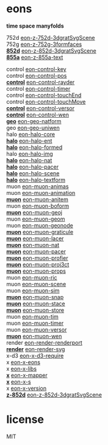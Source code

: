 # eons 

**time space manyfolds**   

752d [eon-z-752d-3dgratSvgScene](https://sifbuilder.github.io/eons/eon-z-752d-3dgratSvgScene.html)   
752g [eon-z-752g-3formfaces](https://sifbuilder.github.io/eons/eon-z-752g-3formfaces.html)   
**[852d](https://sifbuilder.github.io/eons/eon-z-852d-3dgratSvgScene.md)** [eon-z-852d-3dgratSvgScene](https://sifbuilder.github.io/eons/eon-z-852d-3dgratSvgScene.html)   
**[855a](https://sifbuilder.github.io/eons/eon-z-855a-text.md)** [eon-z-855a-text](https://sifbuilder.github.io/eons/eon-z-855a-text.html)   


control [eon-control-key](https://sifbuilder.github.io/eons/eon-control-key.js)   
control [eon-control-pos](https://sifbuilder.github.io/eons/eon-control-pos.js)   
**[control](https://sifbuilder.github.io/eons/eon-control-rayder.md)** [eon-control-rayder](https://sifbuilder.github.io/eons/eon-control-rayder.js)   
control [eon-control-timer](https://sifbuilder.github.io/eons/eon-control-timer.js)   
control [eon-control-touchEnd](https://sifbuilder.github.io/eons/eon-control-touchEnd.js)   
control [eon-control-touchMove](https://sifbuilder.github.io/eons/eon-control-touchMove.js)   
**[control](https://sifbuilder.github.io/eons/eon-control-versor.md)** [eon-control-versor](https://sifbuilder.github.io/eons/eon-control-versor.js)   
**[control](https://sifbuilder.github.io/eons/eon-control-wen.md)** [eon-control-wen](https://sifbuilder.github.io/eons/eon-control-wen.js)   
**[geo](https://sifbuilder.github.io/eons/eon-geo-natform.md)** [eon-geo-natform](https://sifbuilder.github.io/eons/eon-geo-natform.js)   
geo [eon-geo-uniwen](https://sifbuilder.github.io/eons/eon-geo-uniwen.js)   
halo [eon-halo-core](https://sifbuilder.github.io/eons/eon-halo-core.js)   
**[halo](https://sifbuilder.github.io/eons/eon-halo-ent.md)** [eon-halo-ent](https://sifbuilder.github.io/eons/eon-halo-ent.js)   
**[halo](https://sifbuilder.github.io/eons/eon-halo-formed.md)** [eon-halo-formed](https://sifbuilder.github.io/eons/eon-halo-formed.js)   
halo [eon-halo-img](https://sifbuilder.github.io/eons/eon-halo-img.js)   
**[halo](https://sifbuilder.github.io/eons/eon-halo-nat.md)** [eon-halo-nat](https://sifbuilder.github.io/eons/eon-halo-nat.js)   
**[halo](https://sifbuilder.github.io/eons/eon-halo-pacer.md)** [eon-halo-pacer](https://sifbuilder.github.io/eons/eon-halo-pacer.js)   
**[halo](https://sifbuilder.github.io/eons/eon-halo-scene.md)** [eon-halo-scene](https://sifbuilder.github.io/eons/eon-halo-scene.js)   
**[halo](https://sifbuilder.github.io/eons/eon-halo-textform.md)** [eon-halo-textform](https://sifbuilder.github.io/eons/eon-halo-textform.js)   
muon [eon-muon-animas](https://sifbuilder.github.io/eons/eon-muon-animas.js)   
muon [eon-muon-animation](https://sifbuilder.github.io/eons/eon-muon-animation.js)   
**[muon](https://sifbuilder.github.io/eons/eon-muon-anitem.md)** [eon-muon-anitem](https://sifbuilder.github.io/eons/eon-muon-anitem.js)   
muon [eon-muon-boform](https://sifbuilder.github.io/eons/eon-muon-boform.js)   
**[muon](https://sifbuilder.github.io/eons/eon-muon-geoj.md)** [eon-muon-geoj](https://sifbuilder.github.io/eons/eon-muon-geoj.js)   
muon [eon-muon-geom](https://sifbuilder.github.io/eons/eon-muon-geom.js)   
muon [eon-muon-geonode](https://sifbuilder.github.io/eons/eon-muon-geonode.js)   
**[muon](https://sifbuilder.github.io/eons/eon-muon-graticule.md)** [eon-muon-graticule](https://sifbuilder.github.io/eons/eon-muon-graticule.js)   
**[muon](https://sifbuilder.github.io/eons/eon-muon-lacer.md)** [eon-muon-lacer](https://sifbuilder.github.io/eons/eon-muon-lacer.js)   
**[muon](https://sifbuilder.github.io/eons/eon-muon-nat.md)** [eon-muon-nat](https://sifbuilder.github.io/eons/eon-muon-nat.js)   
**[muon](https://sifbuilder.github.io/eons/eon-muon-pacer.md)** [eon-muon-pacer](https://sifbuilder.github.io/eons/eon-muon-pacer.js)   
**[muon](https://sifbuilder.github.io/eons/eon-muon-profier.md)** [eon-muon-profier](https://sifbuilder.github.io/eons/eon-muon-profier.js)   
**[muon](https://sifbuilder.github.io/eons/eon-muon-proj3ct.md)** [eon-muon-proj3ct](https://sifbuilder.github.io/eons/eon-muon-proj3ct.js)   
**[muon](https://sifbuilder.github.io/eons/eon-muon-props.md)** [eon-muon-props](https://sifbuilder.github.io/eons/eon-muon-props.js)   
muon [eon-muon-ric](https://sifbuilder.github.io/eons/eon-muon-ric.js)   
muon [eon-muon-scene](https://sifbuilder.github.io/eons/eon-muon-scene.js)   
muon [eon-muon-sim](https://sifbuilder.github.io/eons/eon-muon-sim.js)   
**[muon](https://sifbuilder.github.io/eons/eon-muon-snap.md)** [eon-muon-snap](https://sifbuilder.github.io/eons/eon-muon-snap.js)   
**[muon](https://sifbuilder.github.io/eons/eon-muon-stace.md)** [eon-muon-stace](https://sifbuilder.github.io/eons/eon-muon-stace.js)   
**[muon](https://sifbuilder.github.io/eons/eon-muon-store.md)** [eon-muon-store](https://sifbuilder.github.io/eons/eon-muon-store.js)   
muon [eon-muon-tim](https://sifbuilder.github.io/eons/eon-muon-tim.js)   
muon [eon-muon-timer](https://sifbuilder.github.io/eons/eon-muon-timer.js)   
muon [eon-muon-versor](https://sifbuilder.github.io/eons/eon-muon-versor.js)   
**[muon](https://sifbuilder.github.io/eons/eon-muon-wen.md)** [eon-muon-wen](https://sifbuilder.github.io/eons/eon-muon-wen.js)   
render [eon-render-renderport](https://sifbuilder.github.io/eons/eon-render-renderport.js)   
**[render](https://sifbuilder.github.io/eons/eon-render-svg.md)** [eon-render-svg](https://sifbuilder.github.io/eons/eon-render-svg.js)   
x-d3 [eon-x-d3-require](https://sifbuilder.github.io/eons/eon-x-d3-require.js)   
x [eon-x-eons](https://sifbuilder.github.io/eons/eon-x-eons.js)   
x [eon-x-libs](https://sifbuilder.github.io/eons/eon-x-libs.js)   
**[x](https://sifbuilder.github.io/eons/eon-x-mapper.md)** [eon-x-mapper](https://sifbuilder.github.io/eons/eon-x-mapper.js)   
**[x](https://sifbuilder.github.io/eons/eon-x-s.md)** [eon-x-s](https://sifbuilder.github.io/eons/eon-x-s.js)   
x [eon-x-version](https://sifbuilder.github.io/eons/eon-x-version.js)   
**[z-852d](https://sifbuilder.github.io/eons/eon-z-852d-3dgratSvgScene.md)** [eon-z-852d-3dgratSvgScene](https://sifbuilder.github.io/eons/eon-z-852d-3dgratSvgScene.js)   

# license  
MIT  